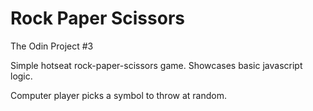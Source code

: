 # Rock Paper Scissors

The Odin Project #3

Simple hotseat rock-paper-scissors game. Showcases basic javascript logic.

Computer player picks a symbol to throw at random.
